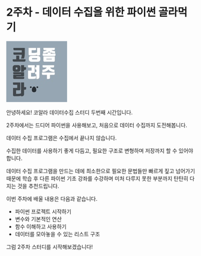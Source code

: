# 2주차 - 데이터 수집을 위한 파이썬 골라먹기

![](../.gitbook/assets/logo-solid-gray.jpg)

안녕하세요! 코알라 데이터수집 스터디 두번째 시간입니다.

2주차에서는 드디어 파이썬을 사용해보고, 처음으로 데이터 수집까지 도전해봅니다.

데이터 수집 프로그램은 수집에서 끝나지 않습니다.

수집한 데이터를 사용하기 좋게 다듬고, 필요한 구조로 변형하며 저장까지 할 수 있어야 합니다.

데이터 수집 프로그램을 만드는 데에 최소한으로 필요한 문법들만 빠르게 짚고 넘어가기 때문에 학습 후 다른 파이썬 기초 강좌를 수강하며 미처 다루지 못한 부분까지 탄탄히 다지는 것을 추천드립니다.

이번 주차에 배울 내용은 다음과 같습니다.

* 파이썬 프로젝트 시작하기
* 변수와 기본적인 연산
* 함수 이해하고 사용하기
* 데이터를 모아놓을 수 있는 리스트 구조

그럼 2주차 스터디를 시작해보겠습니다!

